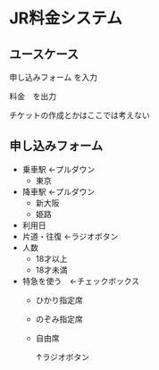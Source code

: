 # JR料金システム
## ユースケース

申し込みフォーム を入力

料金　を出力

チケットの作成とかはここでは考えない

## 申し込みフォーム

- 乗車駅  ←プルダウン
    - 東京
- 降車駅  ←プルダウン
    - 新大阪
    - 姫路
- 利用日
- 片道・往復 ←ラジオボタン
- 人数
    - 18才以上
    - 18才未満
- 特急を使う　←チェックボックス
    - ひかり指定席
    - のぞみ指定席
	- 自由席

        ↑ラジオボタン
